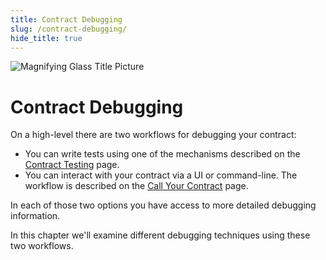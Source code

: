 ```yaml
---
title: Contract Debugging
slug: /contract-debugging/
hide_title: true
---
```


![Magnifying Glass Title Picture](/img/title/magnifying-glass.svg)

# Contract Debugging

On a high-level there are two workflows for debugging your contract:

* You can write tests using one of the mechanisms described on the
  [Contract Testing](./overview.md) page.
* You can interact with your contract via a UI or command-line. The  
  workflow is described on the [Call Your Contract](../getting-started/calling.md) page.

In each of those two options you have access to more detailed debugging
information. 

In this chapter we'll examine different debugging techniques using these
two workflows.
